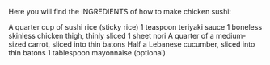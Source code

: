 Here you will find the INGREDIENTS of how to make chicken sushi:

A quarter cup of sushi rice (sticky rice)
1 teaspoon teriyaki sauce
1 boneless skinless chicken thigh, thinly sliced
1 sheet nori
A quarter of a medium-sized carrot, sliced into thin batons
Half a Lebanese cucumber, sliced into thin batons
1 tablespoon mayonnaise (optional)